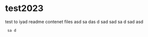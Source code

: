 # test2023
test to iyad
readme contenet files 
asd sa
 das
  d
  sad 
  sad
   sa
   d 
   sad
    asd
     
     sa d
